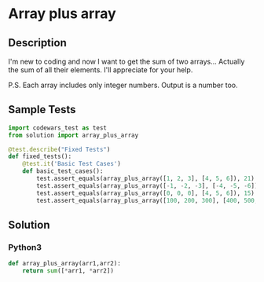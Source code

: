 # Array plus array


## Description
I'm new to coding and now I want to get the sum of two arrays... Actually the sum of all their elements. I'll appreciate for your help.

P.S. Each array includes only integer numbers. Output is a number too.


## Sample Tests
```python
import codewars_test as test
from solution import array_plus_array

@test.describe("Fixed Tests")
def fixed_tests():
    @test.it('Basic Test Cases')
    def basic_test_cases():
        test.assert_equals(array_plus_array([1, 2, 3], [4, 5, 6]), 21)
        test.assert_equals(array_plus_array([-1, -2, -3], [-4, -5, -6]), -21)
        test.assert_equals(array_plus_array([0, 0, 0], [4, 5, 6]), 15)
        test.assert_equals(array_plus_array([100, 200, 300], [400, 500, 600]), 2100)
```


## Solution
### Python3
```python
def array_plus_array(arr1,arr2):
    return sum([*arr1, *arr2])
```
